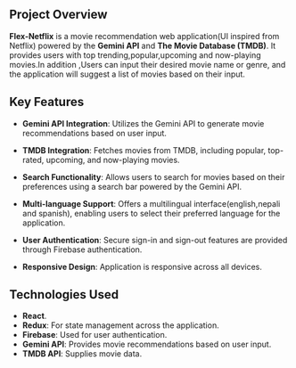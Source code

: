  ## Project Overview

**Flex-Netflix** is a movie recommendation web application(UI inspired from Netflix) powered by the **Gemini API** and **The Movie Database (TMDB)**. It provides users with top trending,popular,upcoming and now-playing movies.In addition ,Users can input their desired movie name or genre, and the application will suggest a list of movies based on their input.

## Key Features

- **Gemini API Integration**: Utilizes the Gemini API to generate movie recommendations based on user input.
  
- **TMDB Integration**: Fetches movies from TMDB, including popular, top-rated, upcoming, and now-playing movies.

- **Search Functionality**: Allows users to search for movies based on their preferences using a search bar powered by the Gemini API.

- **Multi-language Support**: Offers a multilingual interface(english,nepali and spanish), enabling users to select their preferred language for the application.

- **User Authentication**: Secure sign-in and sign-out features are provided through Firebase authentication.

- **Responsive Design**: Application is responsive across all devices.

## Technologies Used

- **React**.
- **Redux**: For state management across the application.
- **Firebase**: Used for user authentication.
- **Gemini API**: Provides movie recommendations based on user input.
- **TMDB API**: Supplies movie data.




